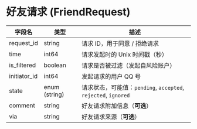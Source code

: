 # 好友请求 (FriendRequest)

| 字段名       | 类型          | 描述                                                           |
| ------------ | ------------- | -------------------------------------------------------------- |
| request_id   | string        | 请求 ID，用于同意 / 拒绝请求                                   |
| time         | int64         | 请求发起时的 Unix 时间戳（秒）                                 |
| is_filtered  | boolean       | 请求是否被过滤（发起自风险账户）                               |
| initiator_id | int64         | 发起请求的用户 QQ 号                                           |
| state        | enum (string) | 请求状态，可能值：`pending`, `accepted`, `rejected`, `ignored` |
| comment      | string        | 好友请求附加信息（**可选**）                                   |
| via          | string        | 好友请求来源（**可选**）                                       |

